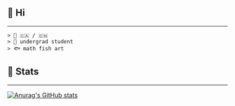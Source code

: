   ## 🌹 Hi

---

```
> 💮 🇨🇦 / 🇨🇳
> 🔖 undergrad student
> 🐟 math fish art
```
  
## 📓 Stats
---
[![Anurag's GitHub stats](https://github-readme-stats.vercel.app/api?username=serenntea&show_icons=true&theme=ambient_gradient&rank_icon=github&hide_title=true&line_height=30)](https://github.com/anuraghazra/github-readme-stats)

